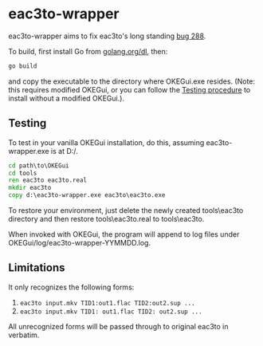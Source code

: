 eac3to-wrapper
==============

eac3to-wrapper aims to fix eac3to's long standing [bug 288](http://bugs.madshi.net/view.php?id=288).

To build, first install Go from [golang.org/dl](https://golang.org/dl/), then:
```bat
go build
```
and copy the executable to the directory where OKEGui.exe resides.
(Note: this requires modified OKEGui, or you can follow the [Testing procedure](#Testing) to install
without a modified OKEGui.).


Testing
-------

To test in your vanilla OKEGui installation, do this, assuming eac3to-wrapper.exe is at D:/.
```bat
cd path\to\OKEGui
cd tools
ren eac3to eac3to.real
mkdir eac3to
copy d:\eac3to-wrapper.exe eac3to\eac3to.exe
```
To restore your environment, just delete the newly created tools\eac3to directory and then
restore tools\eac3to.real to tools\eac3to.

When invoked with OKEGui, the program will append to log files under OKEGui/log/eac3to-wrapper-YYMMDD.log.

Limitations
-----------

It only recognizes the following forms:

1. `eac3to input.mkv TID1:out1.flac TID2:out2.sup ...`
2. `eac3to input.mkv TID1: out1.flac TID2: out2.sup ...`

All unrecognized forms will be passed through to original eac3to in verbatim.

